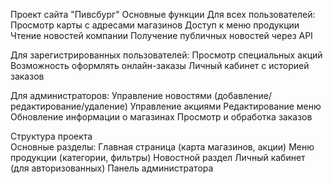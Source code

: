 Проект сайта "Пивсбург"
Основные функции
Для всех пользователей:
  Просмотр карты с адресами магазинов
  Доступ к меню продукции
  Чтение новостей компании
  Получение публичных новостей через API

Для зарегистрированных пользователей:
  Просмотр специальных акций
  Возможность оформлять онлайн-заказы
  Личный кабинет с историей заказов

Для администраторов:
  Управление новостями (добавление/редактирование/удаление)
  Управление акциями
  Редактирование меню
  Обновление информации о магазинах
  Просмотр и обработка заказов
  
Структура проекта  
Основные разделы:
  Главная страница (карта магазинов, акции)
  Меню продукции (категории, фильтры)
  Новостной раздел
  Личный кабинет (для авторизованных)
  Панель администратора

